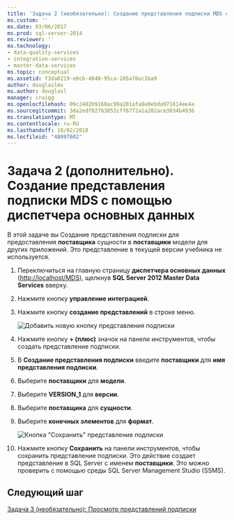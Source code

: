 ```yaml
---
title: 'Задача 2 (необязательно): Создание представления подписки MDS с помощью диспетчера основных данных | Документация Майкрософт'
ms.custom: ''
ms.date: 03/06/2017
ms.prod: sql-server-2014
ms.reviewer: ''
ms.technology:
- data-quality-services
- integration-services
- master-data-services
ms.topic: conceptual
ms.assetid: f3da8219-e0cb-4848-95ca-285a76ec1ba9
author: douglaslms
ms.author: douglasl
manager: craigg
ms.openlocfilehash: 09c2402b9168ac99a201afa8e0ebda971614ee4a
ms.sourcegitcommit: 3da2edf82763852cff6772a1a282ace3034b4936
ms.translationtype: MT
ms.contentlocale: ru-RU
ms.lasthandoff: 10/02/2018
ms.locfileid: "48097602"
---
```

# <a name="task-2-optional-creating-a-mds-subscription-view-using-master-data-manager"></a>Задача 2 (дополнительно). Создание представления подписки MDS с помощью диспетчера основных данных
  В этой задаче вы Создание представления подписки для предоставления **поставщика** сущности в **поставщики** модели для других приложений. Это представление в текущей версии учебника не используется.  
  
1.  Переключиться на главную страницу **диспетчера основных данных** ([http://localhost/MDS](http://localhost/MDS)), щелкнув **SQL Server 2012 Master Data Services** вверху.  
  
2.  Нажмите кнопку **управление интеграцией**.  
  
3.  Нажмите кнопку **создание представлений** в строке меню.  
  
     ![Добавить новую кнопку представления подписки](../../2014/tutorials/media/et-creatingamdssubscriptionviewusingmdm-01.jpg "добавить новую кнопку представления подписки")  
  
4.  Нажмите кнопку **+ (плюс)** значок на панели инструментов, чтобы создать представление подписки.  
  
5.  В **Создание представления подписки** введите **поставщики** для **имя представления подписки**.  
  
6.  Выберите **поставщики** для **модели**.  
  
7.  Выберите **VERSION_1** для **версии**.  
  
8.  Выберите **поставщика** для **сущности**.  
  
9. Выберите **конечных элементов** для **формат**.  
  
     ![Кнопка "Сохранить" представление подписки](../../2014/tutorials/media/et-creatingamdssubscriptionviewusingmdm-02.jpg "подписки представление кнопка \"Сохранить\"")  
  
10. Нажмите кнопку **Сохранить** на панели инструментов, чтобы сохранить представление подписки. Это действие создает представление в SQL Server с именем **поставщики**. Это можно проверить с помощью среды SQL Server Management Studio (SSMS).  
  
## <a name="next-step"></a>Следующий шаг  
 [Задача 3 &#40;необязательно&#41;: Просмотр представлений подписки](task-3-optional-reviewing-the-subscription-views.md)  
  
  
